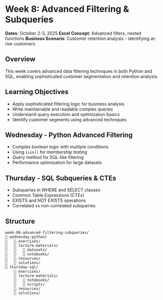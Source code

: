 # Week 8: Advanced Filtering & Subqueries

**Dates**: October 2-3, 2025
**Excel Concept**: Advanced filters, nested functions
**Business Scenario**: Customer retention analysis - identifying at-risk customers

## Overview

This week covers advanced data filtering techniques in both Python and SQL, enabling sophisticated customer segmentation and retention analysis.

## Learning Objectives

- Apply sophisticated filtering logic for business analysis
- Write maintainable and readable complex queries
- Understand query execution and optimization basics
- Identify customer segments using advanced techniques

## Wednesday - Python Advanced Filtering

- Complex boolean logic with multiple conditions
- Using `isin()` for membership testing
- Query method for SQL-like filtering
- Performance optimization for large datasets

## Thursday - SQL Subqueries & CTEs

- Subqueries in WHERE and SELECT clauses
- Common Table Expressions (CTEs)
- EXISTS and NOT EXISTS operations
- Correlated vs non-correlated subqueries

## Structure

```
week-08-advanced-filtering-subqueries/
   wednesday-python/
      exercises/
      lecture-materials/
         datasets/
         notebooks/
      resources/
      solutions/
   thursday-sql/
       exercises/
       lecture-materials/
          notebooks/
          scripts/
       resources/
       solutions/
```
